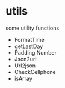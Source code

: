 # utils
some utility functions

+ FormatTime
+ getLastDay
+ Padding Number 
+ Json2url
+ Url2json
+ CheckCellphone
+ isArray